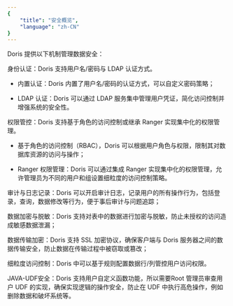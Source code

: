 ```yaml
---
{
    "title": "安全概览",
    "language": "zh-CN"
}
---
```


Doris 提供以下机制管理数据安全：

身份认证：Doris 支持用户名/密码与 LDAP 认证方式。

- 内置认证：Doris 内置了用户名/密码的认证方式，可以自定义密码策略；
  
- LDAP 认证：Doris 可以通过 LDAP 服务集中管理用户凭证，简化访问控制并增强系统的安全性。

权限管控：Doris 支持基于角色的访问控制或继承 Ranger 实现集中化的权限管理。

- 基于角色的访问控制（RBAC），Doris 可以根据用户角色与权限，限制其对数据库资源的访问与操作；
  
- Ranger 权限管理：Doris 可以通过集成 Ranger 实现集中化的权限管理，允许管理员为不同的用户和组设置细粒度的访问控制策略。
  
审计与日志记录：Doris 可以开启审计日志，记录用户的所有操作行为，包括登录，查询，数据修改等行为，便于事后审计与问题追踪；

数据加密与脱敏：Doris 支持对表中的数据进行加密与脱敏，防止未授权的访问造成敏感数据泄漏；

数据传输加密：Doris 支持 SSL 加密协议，确保客户端与 Doris 服务器之间的数据传输安全，防止数据在传输过程中被窃取或篡改；

细粒度访问控制：Doris 中可以基于规则配置数据行/列管控用户访问权限。

JAVA-UDF安全：Doris 支持用户自定义函数功能，所以需要Root 管理员审查用户 UDF 的实现，确保实现逻辑的操作安全，防止在 UDF 中执行高危操作，例如删除数据和破坏系统等。 
